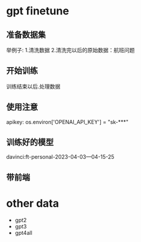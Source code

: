 # gpt finetune

## 准备数据集
举例子:
1.清洗数据
2.清洗完以后的原始数据：航班问题


## 开始训练
训练结束以后.处理数据



## 使用注意 
apikey:
os.environ['OPENAI_API_KEY'] = "sk-***"



## 训练好的模型
davinci:ft-personal-2023-04-03—04-15-25


## 带前端

# other data
- gpt2
- gpt3
- gpt4all
